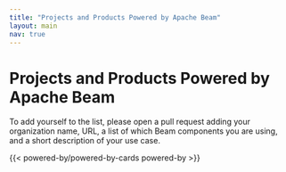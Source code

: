 ```yaml
---
title: "Projects and Products Powered by Apache Beam"
layout: main
nav: true
---
```


<!--
Licensed under the Apache License, Version 2.0 (the "License");
you may not use this file except in compliance with the License.
You may obtain a copy of the License at

http://www.apache.org/licenses/LICENSE-2.0

Unless required by applicable law or agreed to in writing, software
distributed under the License is distributed on an "AS IS" BASIS,
WITHOUT WARRANTIES OR CONDITIONS OF ANY KIND, either express or implied.
See the License for the specific language governing permissions and
limitations under the License.
-->

# Projects and Products Powered by Apache Beam

To add yourself to the list, please open a pull request adding your organization name, URL, a list of which Beam components you are using, and a short description of your use case.

{{< powered-by/powered-by-cards powered-by >}}
